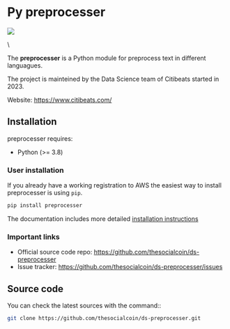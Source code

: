 # Py preprocesser

![](https://www.citibeats.com/hs-fs/hubfs/tmp_1677754011016.jpg?width=1600&height=278&name=tmp_1677754011016.jpg)

\

The **preprocesser** is a Python module for preprocess text in different languagues.

The project is mainteined by the Data Science team of Citibeats started in 2023.

Website: https://www.citibeats.com/

## Installation

preprocesser requires:

- Python (>= 3.8)

### User installation

If you already have a working registration
to AWS the easiest way to install preprocesser is using ``pip``.

```sh
pip install preprocesser
```

The documentation includes more detailed [installation instructions](https://www.notion.so/citibeats/AWS-CodeArtifact-Tutorial-533ca93698ec4a1aa53e3f8d3830b075?pvs=4)

### Important links

- Official source code repo: https://github.com/thesocialcoin/ds-preprocesser
- Issue tracker: https://github.com/thesocialcoin/ds-preprocesser/issues

## Source code

You can check the latest sources with the command::

```sh
git clone https://github.com/thesocialcoin/ds-preprocesser.git
```
